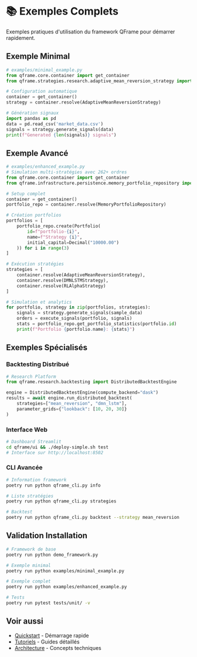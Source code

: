 # 📚 Exemples Complets

Exemples pratiques d'utilisation du framework QFrame pour démarrer rapidement.

## Exemple Minimal

```python
# examples/minimal_example.py
from qframe.core.container import get_container
from qframe.strategies.research.adaptive_mean_reversion_strategy import AdaptiveMeanReversionStrategy

# Configuration automatique
container = get_container()
strategy = container.resolve(AdaptiveMeanReversionStrategy)

# Génération signaux
import pandas as pd
data = pd.read_csv('market_data.csv')
signals = strategy.generate_signals(data)
print(f"Generated {len(signals)} signals")
```

## Exemple Avancé

```python
# examples/enhanced_example.py
# Simulation multi-stratégies avec 262+ ordres
from qframe.core.container import get_container
from qframe.infrastructure.persistence.memory_portfolio_repository import MemoryPortfolioRepository

# Setup complet
container = get_container()
portfolio_repo = container.resolve(MemoryPortfolioRepository)

# Création portfolios
portfolios = [
    portfolio_repo.create(Portfolio(
        id=f"portfolio-{i}",
        name=f"Strategy {i}",
        initial_capital=Decimal("10000.00")
    )) for i in range(3)
]

# Exécution stratégies
strategies = [
    container.resolve(AdaptiveMeanReversionStrategy),
    container.resolve(DMNLSTMStrategy),
    container.resolve(RLAlphaStrategy)
]

# Simulation et analytics
for portfolio, strategy in zip(portfolios, strategies):
    signals = strategy.generate_signals(sample_data)
    orders = execute_signals(portfolio, signals)
    stats = portfolio_repo.get_portfolio_statistics(portfolio.id)
    print(f"Portfolio {portfolio.name}: {stats}")
```

## Exemples Spécialisés

### Backtesting Distribué
```python
# Research Platform
from qframe.research.backtesting import DistributedBacktestEngine

engine = DistributedBacktestEngine(compute_backend="dask")
results = await engine.run_distributed_backtest(
    strategies=["mean_reversion", "dmn_lstm"],
    parameter_grids={"lookback": [10, 20, 30]}
)
```

### Interface Web
```bash
# Dashboard Streamlit
cd qframe/ui && ./deploy-simple.sh test
# Interface sur http://localhost:8502
```

### CLI Avancée
```bash
# Information framework
poetry run python qframe_cli.py info

# Liste stratégies
poetry run python qframe_cli.py strategies

# Backtest
poetry run python qframe_cli.py backtest --strategy mean_reversion
```

## Validation Installation

```bash
# Framework de base
poetry run python demo_framework.py

# Exemple minimal
poetry run python examples/minimal_example.py

# Exemple complet
poetry run python examples/enhanced_example.py

# Tests
poetry run pytest tests/unit/ -v
```

## Voir aussi

- [Quickstart](../getting-started/quickstart.md) - Démarrage rapide
- [Tutoriels](tutorials.md) - Guides détaillés
- [Architecture](../architecture/overview.md) - Concepts techniques